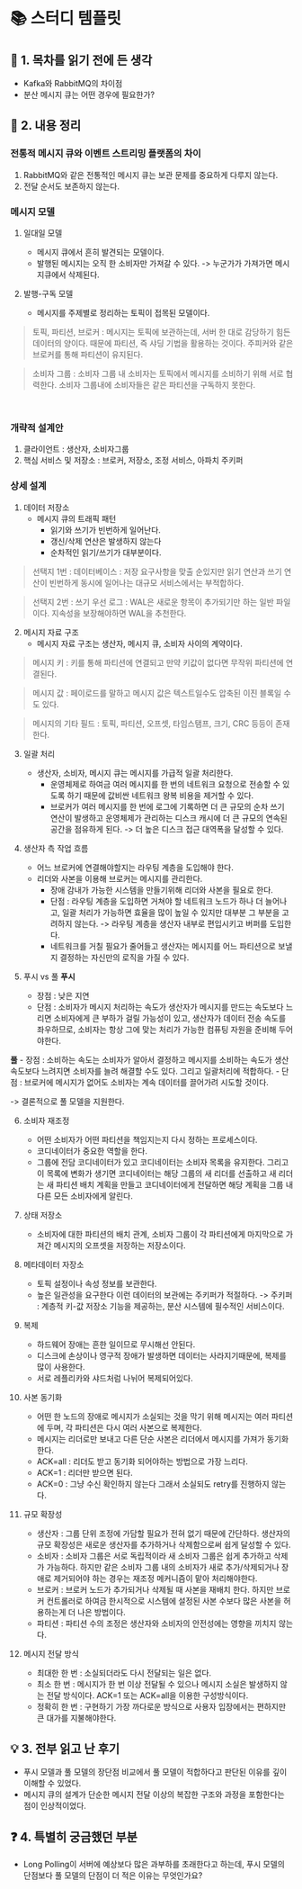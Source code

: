# 📚 스터디 템플릿

## 📖 1. 목차를 읽기 전에 든 생각
- Kafka와 RabbitMQ의 차이점
- 분산 메시지 큐는 어떤 경우에 필요한가?

## 📝 2. 내용 정리
### 전통적 메시지 큐와 이벤트 스트리밍 플랫폼의 차이
1. RabbitMQ와 같은 전통적인 메시지 큐는 보관 문제를 중요하게 다루지 않는다.
2. 전달 순서도 보존하지 않는다.

### 메시지 모델
1. 일대일 모델
    - 메시지 큐에서 흔히 발견되는 모델이다.
    - 발행된 메시지는 오직 한 소비자만 가져갈 수 있다. -> 누군가가 가져가면 메시지큐에서 삭제된다.

2. 발행-구독 모델
    - 메시지를 주제별로 정리하는 토픽이 접목된 모델이다.

> 토픽, 파티션, 브로커 : 메시지는 토픽에 보관하는데, 서버 한 대로 감당하기 힘든 데이터의 양이다. 때문에 파티션, 즉 샤딩 기법을 활용하는 것이다. 주피커와 같은 브로커를 통해 파티션이 유지된다.

> 소비자 그룹 : 소비자 그룹 내 소비자는 토픽에서 메시지를 소비하기 위해 서로 협력한다. 소비자 그룹내에 소비자들은 같은 파티션을 구독하지 못한다.

<br>

### 개략적 설계안
1. 클라이언트 : 생산자, 소비자그룹
2. 핵심 서비스 및 저장소 : 브로커, 저장소, 조정 서비스, 아파치 주키퍼

### 상세 설계
1. 데이터 저장소
    - 메시지 큐의 트래픽 패턴
        - 읽기와 쓰기가 빈번하게 일어난다.
        - 갱신/삭제 연산은 발생하지 않는다
        - 순차적인 읽기/쓰기가 대부분이다.

> 선택지 1번 : 데이터베이스 : 저장 요구사항을 맞출 순있지만 읽기 연산과 쓰기 연산이 빈번하게 동시에 일어나는 대규모 서비스에서는 부적합하다.

> 선택지 2번 : 쓰기 우선 로그 : WAL은 새로운 항목이 추가되기만 하는 일반 파일이다. 지속성을 보장해야하면 WAL을 추천한다. 

2. 메시지 자료 구조
    - 메시지 자료 구조는 생산자, 메시지 큐, 소비자 사이의 계약이다.

> 메시지 키 : 키를 통해 파티션에 연결되고 만약 키값이 없다면 무작위 파티션에 연결된다.

> 메시지 값 : 페이로드를 말하고 메시지 값은 텍스트일수도 압축된 이진 블록일 수도 있다.

> 메시지의 기타 필드 : 토픽, 파티션, 오프셋, 타임스탬프, 크기, CRC 등등이 존재한다.

3. 일괄 처리
    - 생산자, 소비자, 메시지 큐는 메시지를 가급적 일괄 처리한다.
        - 운영체제로 하여금 여러 메시지를 한 번의 네트워크 요청으로 전송할 수 있도록 하기 때문에 값비싼 네트워크 왕복 비용을 제거할 수 있다.
        - 브로커가 여러 메시지를 한 번에 로그에 기록하면 더 큰 규모의 순차 쓰기 연산이 발생하고 운영체제가 관리하는 디스크 캐시에 더 큰 규모의 연속된 공간을 점유하게 된다. -> 더 높은 디스크 접근 대역폭을 달성할 수 있다.

4. 생산자 측 작업 흐름
    - 어느 브로커에 연결해야할지는 라우팅 계층을 도입해야 한다.
    - 리더와 사본을 이용해 브로커는 메시지를 관리한다.
        - 장애 감내가 가능한 시스템을 만들기위해 리더와 사본을 필요로 한다.
        - 단점 : 라우팅 계층을 도입하면 거쳐야 할 네트워크 노드가 하나 더 늘어나고, 일괄 처리가 가능하면 효율을 많이 높일 수 있지만 대부분 그 부분을 고려하지 않는다.
    -> 라우팅 계층을 생산자 내부로 편입시키고 버퍼를 도입한다.
        - 네트워크를 거칠 필요가 줄어들고 생산자는 메시지를 어느 파티션으로 보낼지 결정하는 자신만의 로직을 가질 수 있다.

5. 푸시 vs 풀
**푸시**
    - 장점 : 낮은 지연
    - 단점 : 소비자가 메시지 처리하는 속도가 생산자가 메시지를 만드는 속도보다 느리면 소비자에게 큰 부하가 걸릴 가능성이 있고, 생산자가 데이터 전송 속도를 좌우하므로, 소비자는 항상 그에 맞는 처리가 가능한 컴퓨팅 자원을 준비해 두어야한다.

**풀**
    - 장점 : 소비하는 속도는 소비자가 알아서 결정하고 메시지를 소비하는 속도가 생산 속도보다 느려지면 소비자를 늘려 해결할 수도 있다. 그리고 일괄처리에 적합하다.
    - 단점 : 브로커에 메시지가 없어도 소비자는 계속 데이터를 끌어가려 시도할 것이다.

-> 결론적으로 풀 모델을 지원한다.

6. 소비자 재조정
    - 어떤 소비자가 어떤 파티션을 책임지는지 다시 정하는 프로세스이다.
    - 코디네이터가 중요한 역할을 한다.
    - 그룹에 전담 코디네이터가 있고 코디네이터는 소비자 목록을 유지한다. 그리고 이 목록에 변화가 생기면 코디네이터는 해당 그룹의 새 리더를 선출하고 새 리더는 새 파티션 배치 계획을 만들고 코디네이터에게 전달하면 해당 계획을 그룹 내 다른 모든 소비자에게 알린다.

7. 상태 저장소
    - 소비자에 대한 파티션의 배치 관계, 소비자 그룹이 각 파티션에게 마지막으로 가져간 메시지의 오프셋을 저장하는 저장소이다.

8. 메타데이터 자장소
    - 토픽 설정이나 속성 정보를 보관한다.
    - 높은 일관성을 요구한다 이런 데이터의 보관에는 주키퍼가 적절하다.
-> 주키퍼 : 계층적 키-값 저장소 기능을 제공하는, 분산 시스템에 필수적인 서비스이다.

9. 복제
    - 하드웨어 장애는 흔한 일이므로 무시해선 안된다.
    - 디스크에 손상이나 영구적 장애가 발생하면 데이터는 사라지기때문에, 복제를 많이 사용한다.
    - 서로 레플리카와 샤드처럼 나뉘어 복제되어있다.

10. 사본 동기화
    - 어떤 한 노드의 장애로 메시지가 소실되는 것을 막기 위해 메시지는 여러 파티션에 두며, 각 파티션은 다시 여러 사본으로 복제한다.
    - 메시지는 리더로만 보내고 다른 단순 사본은 리더에서 메시지를 가져가 동기화한다.
    - ACK=all : 리더도 받고 동기화 되어야하는 방법으로 가장 느리다.
    - ACK=1 : 리더만 받으면 된다.
    - ACK=0 : 그냥 수신 확인하지 않는다 그래서 소실되도 retry를 진행하지 않는다.

11. 규모 확장성
    - 생산자 : 그룹 단위 조정에 가담할 필요가 전혀 없기 때문에 간단하다. 생산자의 규모 확장성은 새로운 생산자를 추가하거나 삭제함으로써 쉽게 달성할 수 있다.
    - 소비자 : 소비자 그룹은 서로 독립적이라 새 소비자 그룹은 쉽게 추가하고 삭제가 가능하다. 하지만 같은 소비자 그룹 내의 소비자가 새로 추가/삭제되거나 장애로 제거되어야 하는 경우는 재조정 메커니즘이 맡아 처리해야한다.
    - 브로커 : 브로커 노드가 추가되거나 삭제될 때 사본을 재배치 한다. 하지만 브로커 컨트롤러로 하여금 한시적으로 시스템에 설정된 사본 수보다 많은 사본을 허용하는게 더 나은 방법이다.
    - 파티션 : 파티션 수의 조정은 생산자와 소비자의 안전성에는 영향을 끼치지 않는다.

12. 메시지 전달 방식
    - 최대한 한 번 : 소실되더라도 다시 전달되는 일은 없다.
    - 최소 한 번 : 메시지가 한 번 이상 전달될 수 있으나 메시지 소실은 발생하지 않는 전달 방식이다. ACK=1 또는 ACK=all을 이용한 구성방식이다.
    - 정확히 한 번 : 구현하기 가장 까다로운 방식으로 사용자 입장에서는 편하지만 큰 대가를 지불해야한다.
    

## 💡 3. 전부 읽고 난 후기
- 푸시 모델과 풀 모델의 장단점 비교에서 풀 모델이 적합하다고 판단된 이유를 깊이 이해할 수 있었다.
- 메시지 큐의 설계가 단순한 메시지 전달 이상의 복잡한 구조와 과정을 포함한다는 점이 인상적이었다.

## ❓ 4. 특별히 궁금했던 부분
- Long Polling이 서버에 예상보다 많은 과부하를 초래한다고 하는데, 푸시 모델의 단점보다 풀 모델의 단점이 더 적은 이유는 무엇인가요?
